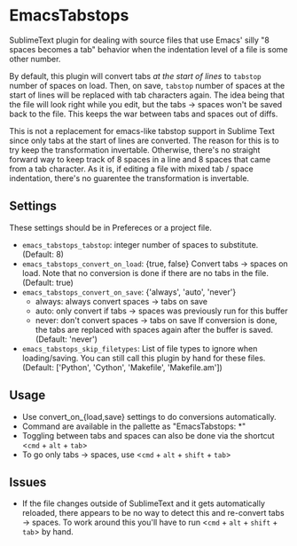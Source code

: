 EmacsTabstops
=============

SublimeText plugin for dealing with source files that use Emacs' silly "8 spaces becomes a tab" behavior when the indentation level of a file is some other number.

By default, this plugin will convert tabs *at the start of lines* to `tabstop` number of spaces on load. Then, on save, `tabstop` number of spaces at the start of lines will be replaced with tab characters again. The idea being that the file will look right while you edit, but the tabs -> spaces won't be saved back to the file. This keeps the war between tabs and spaces out of diffs.

This is not a replacement for emacs-like tabstop support in Sublime Text since only tabs at the start of lines are converted. The reason for this is to try keep the transformation invertable. Otherwise, there's no straight forward way to keep track of 8 spaces in a line and 8 spaces that came from a tab character. As it is, if editing a file with mixed tab / space indentation, there's no guarentee the transformation is invertable.

Settings
--------

These settings should be in Prefereces or a project file.

  - `emacs_tabstops_tabstop`: integer number of spaces to substitute. (Default: 8)
  - `emacs_tabstops_convert_on_load`: {true, false} Convert tabs -> spaces on load. Note that no conversion is done if there are no tabs in the file. (Default: true)
  - `emacs_tabstops_convert_on_save`: {'always', 'auto', 'never'}
    + always: always convert spaces -> tabs on save
    + auto: only convert if tabs -> spaces was previously run for this buffer
    + never: don't convert spaces -> tabs on save
    If conversion is done, the tabs are replaced with spaces again after the buffer is saved. (Default: 'never')
  - `emacs_tabstops_skip_filetypes`: List of file types to ignore when loading/saving. You can still call this plugin by hand for these files. (Default: ['Python', 'Cython', 'Makefile', 'Makefile.am'])

Usage
-----

  - Use convert_on_{load,save} settings to do conversions automatically.
  - Command are available in the pallette as "EmacsTabstops: *"
  - Toggling between tabs and spaces can also be done via the shortcut <`cmd` + `alt` + `tab`>
  - To go only tabs -> spaces, use <`cmd` + `alt` + `shift` + `tab`>

Issues
------

  - If the file changes outside of SublimeText and it gets automatically reloaded, there appears to be no way to detect this and re-convert tabs -> spaces. To work around this you'll have to run <`cmd` + `alt` + `shift` + `tab`> by hand.
